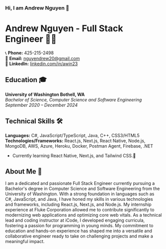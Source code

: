 ### Hi, I am Andrew Nguyen  👋

# Andrew Nguyen - Full Stack Engineer 👨‍💻

📞 **Phone:** 425-215-2498  
📧 **Email:** nguyendrew20@gmail.com  
🔗 **LinkedIn:** [linkedin.com/in/awin23](https://www.linkedin.com/in/awin23/)  

## Education 🎓
**University of Washington Bothell, WA**  
*Bachelor of Science, Computer Science and Software Engineering*  
*September 2020 – December 2024*

## Technical Skills 🛠️
**Languages:** C#, JavaScript/TypeScript, Java, C++, CSS3/HTML5  
**Technologies/Frameworks:** React.js, Next.js, React Native, Node.js, MongoDB, AWS, Azure, Heroku, Docker, Postman Agent, Firebase, .NET

- Currently learning React Native, Next.js, and Tailwind CSS.🌱

## About Me 🚀
I am a dedicated and passionate Full Stack Engineer currently pursuing a Bachelor's degree in Computer Science and Software Engineering from the University of Washington. With a strong foundation in languages such as C#, JavaScript, and Java, I have honed my skills in various technologies and frameworks, including React.js, Next.js, and Node.js. My internship experience at Fluke Corporation allowed me to contribute significantly to modernizing web applications and optimizing core web vitals. As a technical lead and coding instructor at iCode, I developed engaging curricula, fostering a passion for programming in young minds. My commitment to education and hands-on experience has shaped me into a versatile and collaborative engineer ready to take on challenging projects and make a meaningful impact.
